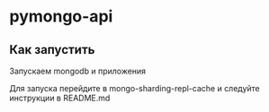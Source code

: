 # pymongo-api

## Как запустить

Запускаем mongodb и приложения

Для запуска перейдите в mongo-sharding-repl-cache и следуйте инструкции в README.md